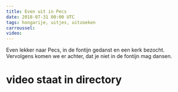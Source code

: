 ```yaml
---
title: Even uit in Pecs
date: 2018-07-31 00:00 UTC
tags: hongarije, uitjes, uitzoeken
carroussel:
video:
---
```

Even lekker naar Pecs, in de fontijn gedanst en een kerk bezocht. Vervolgens komen we er achter, dat je niet in de fontijn mag dansen.

# video staat in directory

